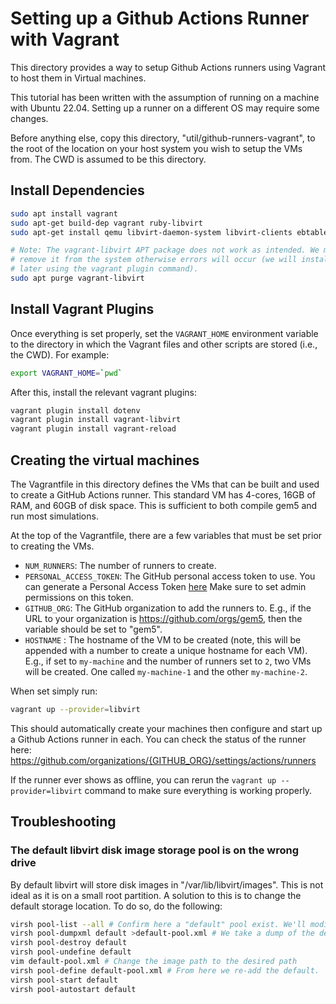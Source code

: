 # Setting up a Github Actions Runner with Vagrant

This directory provides a way to setup Github Actions runners using Vagrant to host them in Virtual machines.

This tutorial has been written with the assumption of running on a machine with Ubuntu 22.04.
Setting up a runner on a different OS may require some changes.

Before anything else, copy this directory, "util/github-runners-vagrant", to the root of the location on your host system you wish to setup the VMs from.
The CWD is assumed to be this directory.

## Install Dependencies

```sh
sudo apt install vagrant
sudo apt-get build-dep vagrant ruby-libvirt
sudo apt-get install qemu libvirt-daemon-system libvirt-clients ebtables dnsmasq-base libxslt-dev libxml2-dev libvirt-dev zlib1g-dev ruby-dev

# Note: The vagrant-libvirt APT package does not work as intended. We must
# remove it from the system otherwise errors will occur (we will install it
# later using the vagrant plugin command).
sudo apt purge vagrant-libvirt
```

## Install Vagrant Plugins

Once everything is set properly, set the `VAGRANT_HOME` environment variable to the directory in which the Vagrant files and other scripts are stored (i.e., the CWD).
For example:

```sh
export VAGRANT_HOME=`pwd`
```

After this, install the relevant vagrant plugins:

``` sh
vagrant plugin install dotenv
vagrant plugin install vagrant-libvirt
vagrant plugin install vagrant-reload
```

## Creating the virtual machines

The Vagrantfile in this directory defines the VMs that can be built and used to create a GitHub Actions runner.
This standard VM has 4-cores, 16GB of RAM, and 60GB of disk space.
This is sufficient to both compile gem5 and run most simulations.

At the top of the Vagrantfile, there are a few variables that must be set prior to creating the VMs.

* `NUM_RUNNERS`: The number of runners to create.
* `PERSONAL_ACCESS_TOKEN`: The GitHub personal access token to use.
You can generate a Personal Access Token [here](https://github.com/settings/tokens)
Make sure to set admin permissions on this token.
* `GITHUB_ORG`: The GitHub organization to add the runners to.
E.g., if the URL to your organization is https://github.com/orgs/gem5, then the variable should be set to "gem5".
* `HOSTNAME` : The hostname of the VM to be created (note, this will be appended with a number to create a unique hostname for each VM).
E.g., if set to `my-machine` and the number of runners set to `2`, two VMs will be created.
One called `my-machine-1` and the other `my-machine-2`.

When set simply run:

```sh
vagrant up --provider=libvirt
```

This should automatically create your machines then configure and start up a Github Actions runner in each.
You can check the status of the runner here: https://github.com/organizations/{GITHUB_ORG}/settings/actions/runners

If the runner ever shows as offline, you can rerun the `vagrant up --provider=libvirt` command to make sure everything is working properly.

## Troubleshooting

### The default libvirt disk image storage pool is on the wrong drive

By default libvirt will store disk images in "/var/lib/libvirt/images".
This is not ideal as it is on a small root partition.
A solution to this is to change the default storage location.
To do so, do the following:

```sh
virsh pool-list --all # Confirm here a "default" pool exist. We'll modify this.
virsh pool-dumpxml default >default-pool.xml # We take a dump of the default then removed it.
virsh pool-destroy default
virsh pool-undefine default
vim default-pool.xml # Change the image path to the desired path
virsh pool-define default-pool.xml # From here we re-add the default.
virsh pool-start default
virsh pool-autostart default
```
